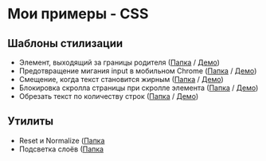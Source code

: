 # Мои примеры - CSS

## Шаблоны стилизации
- Элемент, выходящий за границы родителя           ([Папка](patterns/beyond-parent) /             [Демо](https://hisbvdis.github.io/my-samples-css/patterns/beyond-parent/index.html))
- Предотвращение мигания input в мобильном Chrome  ([Папка](patterns/input-blink) /               [Демо](https://hisbvdis.github.io/my-samples-css/patterns/input-blink/index.html))
- Смещение, когда текст становится жирным          ([Папка](patterns/bold-text-shift) /           [Демо](https://hisbvdis.github.io/my-samples-css/patterns/bold-text-shift/index.html))
- Блокировка скролла страницы при скролле элемента ([Папка](patterns/only-elem-scrolling) /       [Демо](https://hisbvdis.github.io/my-samples-css/patterns/only-elem-scrolling/index.html))
- Обрезать текст по количеству строк               ([Папка](patterns/trim-text-height-by-lines) / [Демо](https://hisbvdis.github.io/my-samples-css/patterns/trim-text-height-by-lines/index.html))


## Утилиты
- Reset и Normalize                                ([Папка](utils/reset-css)
- Подсветка слоёв                                  ([Папка](utils/reset-css)